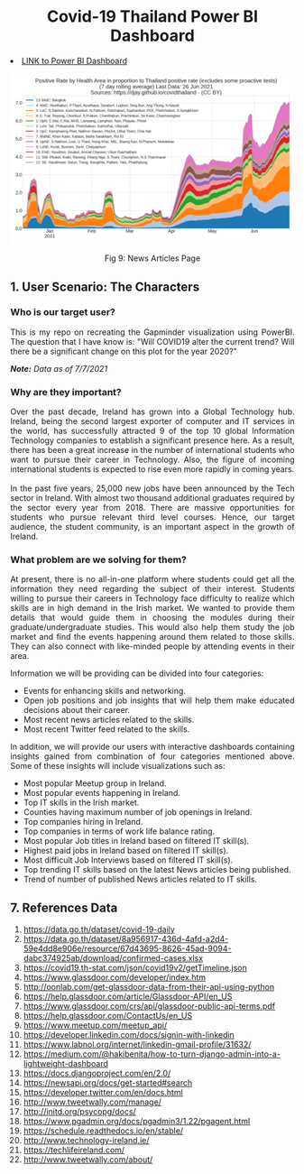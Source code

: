 <h1 align="center" id="Covid-19 Thailand Power BI Dashboard">Covid-19 Thailand Power BI Dashboard</h1> 

<li>
<a href="https://app.powerbi.com/view?r=eyJrIjoiMDU2YTQ0MTQtMTViMy00NjI5LThlMDctZGRiZDZmZTU2ZDkzIiwidCI6ImZkMjA2NzE1LTc1MDktNGFlNS05Yjk2LTc2YmI5Nzg4NmE4NCIsImMiOjEwfQ%3D%3D">LINK to Power BI Dashboard</a>
</li>

![docs](img/test.png)
<p align="center">Fig 9: News Articles Page</p>


<h2 id="1. User Scenario - The Characters">1. User Scenario: The Characters</h2>
<div align="justify"><h3 id="Who is our target user?">Who is our target user?</h3>
This is my repo on recreating the Gapminder visualization using PowerBI. The question that I have know is:
"Will COVID19 alter the current trend? Will there be a significant change on this plot for the year 2020?"

<i><b>Note:</b> Data as of 7/7/2021</i>

<h3 id="Why are they important?">Why are they important?</h3>
Over the past decade, Ireland has grown into a Global Technology hub. Ireland, being the second largest exporter of computer and IT services in the world, has successfully attracted 9 of the top 10 global Information Technology companies to establish a significant presence here. As a result, there has been a great increase in the number of international students who want to pursue their career in Technology. Also, the figure of incoming international students is expected to rise even more rapidly in coming years.<br>
<br>
In the past five years, 25,000 new jobs have been announced by the Tech sector in Ireland. With almost two thousand additional graduates required by the sector every year from 2018. There are massive opportunities for students who pursue relevant third level courses. Hence, our target audience, the student community, is an important aspect in the growth of Ireland.
<br>

<h3 id="What problem are we solving for them?">What problem are we solving for them?</h3>
At present, there is no all-in-one platform where students could get all the information they need regarding the subject of their interest. Students willing to pursue their careers in Technology face difficulty to realize which skills are in high demand in the Irish market. We wanted to provide them details that would guide them in choosing the modules during their graduate/undergraduate studies. This would also help them study the job market and find the events happening around them related to those skills. They can also connect with like-minded people by attending events in their area. <br>

Information we will be providing can be divided into four categories:</div>

- <div align="justify">Events for enhancing skills and networking.</div>
- <div align="justify">Open job positions and job insights that will help them make educated decisions about their career.<br>
- <div align="justify">Most recent news articles related to the skills.</div>
- <div align="justify">Most recent Twitter feed related to the skills.</div>

<div align="justify">In addition, we will provide our users with interactive dashboards containing insights gained from combination of four categories mentioned above. Some of these insights will include visualizations such as:<br></div>

- <div align="justify"> Most popular Meetup group in Ireland.</div>
- <div align="justify"> Most popular events happening in Ireland.</div>
- <div align="justify"> Top IT skills in the Irish market. </div>
- <div align="justify"> Counties having maximum number of job openings in Ireland. </div>
- <div align="justify"> Top companies hiring in Ireland. </div>
- <div align="justify"> Top companies in terms of work life balance rating.</div>
- <div align="justify"> Most popular Job titles in Ireland based on filtered IT skill(s). </div>
- <div align="justify"> Highest paid jobs in Ireland based on filtered IT skill(s). </div>
- <div align="justify"> Most difficult Job Interviews based on filtered IT skill(s). </div>
- <div align="justify"> Top trending IT skills based on the latest News articles being published.</div>
- <div align="justify"> Trend of number of published News articles related to IT skills. </div>



<h2 id="References Data">7. References Data</h2>
<ol>

<li>
<a href="https://data.go.th/dataset/covid-19-daily">https://data.go.th/dataset/covid-19-daily</a>
</li>

<li>
<a href="https://data.go.th/dataset/8a956917-436d-4afd-a2d4-59e4dd8e906e/resource/67d43695-8626-45ad-9094-dabc374925ab/download/confirmed-cases.xlsx">https://data.go.th/dataset/8a956917-436d-4afd-a2d4-59e4dd8e906e/resource/67d43695-8626-45ad-9094-dabc374925ab/download/confirmed-cases.xlsx</a>
</li>

<li>
<a href="https://covid19.th-stat.com/json/covid19v2/getTimeline.json">https://covid19.th-stat.com/json/covid19v2/getTimeline.json</a>
</li>

<li>
<a href="https://www.glassdoor.com/developer/index.htm">https://www.glassdoor.com/developer/index.htm</a>
</li>

<li>
<a href="http://oonlab.com/get-glassdoor-data-from-their-api-using-python">http://oonlab.com/get-glassdoor-data-from-their-api-using-python</a>
</li>

<li>
<a href="https://help.glassdoor.com/article/Glassdoor-API/en_US">https://help.glassdoor.com/article/Glassdoor-API/en_US</a>
</li>

<li>
<a href="https://www.glassdoor.com/crs/api/glassdoor-public-api-terms.pdf">https://www.glassdoor.com/crs/api/glassdoor-public-api-terms.pdf</a>
</li>

<li>
<a href="https://help.glassdoor.com/ContactUs/en_US">https://help.glassdoor.com/ContactUs/en_US</a>
</li>

<li>
<a href="https://www.meetup.com/meetup_api/">https://www.meetup.com/meetup_api/</a>
</li>

<li>
<a href="https://developer.linkedin.com/docs/signin-with-linkedin">https://developer.linkedin.com/docs/signin-with-linkedin</a>
</li>

<li>
<a href="https://www.labnol.org/internet/linkedin-gmail-profile/31632/">https://www.labnol.org/internet/linkedin-gmail-profile/31632/</a>
</li>

<li>
<a href="https://medium.com/@hakibenita/how-to-turn-django-admin-into-a-lightweight-dashboard-a0e0bbf609ad">https://medium.com/@hakibenita/how-to-turn-django-admin-into-a-lightweight-dashboard</a>
</li>

<li>
<a href="https://docs.djangoproject.com/en/2.0/">https://docs.djangoproject.com/en/2.0/</a>
</li>

<li>
<a href="https://newsapi.org/docs/get-started#search">https://newsapi.org/docs/get-started#search</a>
</li>

<li>
<a href="https://developer.twitter.com/en/docs.html">https://developer.twitter.com/en/docs.html</a>
</li>

<li>
<a href="http://www.tweetwally.com/manage/">http://www.tweetwally.com/manage/</a>
</li>

<li>
<a href="http://initd.org/psycopg/docs/">http://initd.org/psycopg/docs/</a>
</li>

<li>
<a href="https://www.pgadmin.org/docs/pgadmin3/1.22/pgagent.html">https://www.pgadmin.org/docs/pgadmin3/1.22/pgagent.html</a>
</li>

<li>
<a href="https://schedule.readthedocs.io/en/stable/">https://schedule.readthedocs.io/en/stable/</a>
</li>

<li>
<a href="http://www.technology-ireland.ie/">http://www.technology-ireland.ie/</a>
</li>

<li>
<a href="https://techlifeireland.com/">https://techlifeireland.com/</a>
</li>

<li>
<a href="http://www.tweetwally.com/about/">http://www.tweetwally.com/about/</a>
</li>

</ol>
